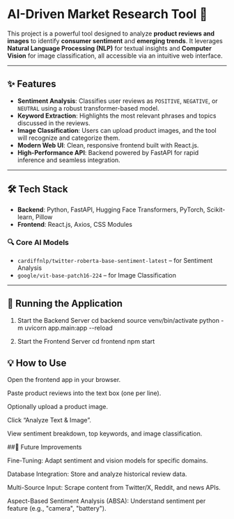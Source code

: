 # AI-Driven Market Research Tool 🤖

This project is a powerful tool designed to analyze **product reviews and images** to identify **consumer sentiment** and **emerging trends**. It leverages **Natural Language Processing (NLP)** for textual insights and **Computer Vision** for image classification, all accessible via an intuitive web interface.

---

## ✨ Features

- **Sentiment Analysis**: Classifies user reviews as `POSITIVE`, `NEGATIVE`, or `NEUTRAL` using a robust transformer-based model.
- **Keyword Extraction**: Highlights the most relevant phrases and topics discussed in the reviews.
- **Image Classification**: Users can upload product images, and the tool will recognize and categorize them.
- **Modern Web UI**: Clean, responsive frontend built with React.js.
- **High-Performance API**: Backend powered by FastAPI for rapid inference and seamless integration.

---

## 🛠️ Tech Stack

- **Backend**: Python, FastAPI, Hugging Face Transformers, PyTorch, Scikit-learn, Pillow  
- **Frontend**: React.js, Axios, CSS Modules  

### 🔍 Core AI Models

- `cardiffnlp/twitter-roberta-base-sentiment-latest` – for Sentiment Analysis  
- `google/vit-base-patch16-224` – for Image Classification  

---

## 🧪 Running the Application

1. Start the Backend Server
cd backend
source venv/bin/activate
python -m uvicorn app.main:app --reload


3. Start the Frontend Server
cd frontend
npm start


## 💡 How to Use

Open the frontend app in your browser.

Paste product reviews into the text box (one per line).

Optionally upload a product image.

Click “Analyze Text & Image”.

View sentiment breakdown, top keywords, and image classification.


##🔮 Future Improvements

Fine-Tuning: Adapt sentiment and vision models for specific domains.

Database Integration: Store and analyze historical review data.

Multi-Source Input: Scrape content from Twitter/X, Reddit, and news APIs.

Aspect-Based Sentiment Analysis (ABSA): Understand sentiment per feature (e.g., "camera", "battery").

